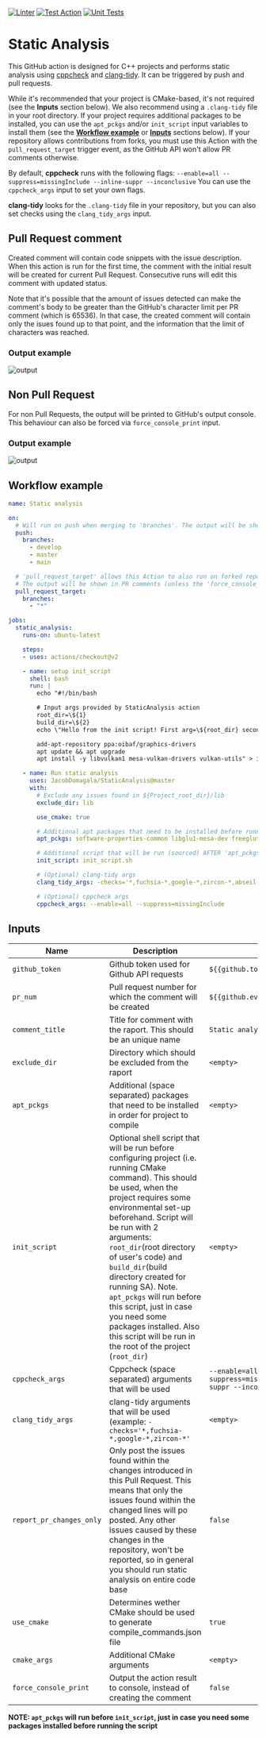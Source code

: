 [![Linter](https://github.com/JacobDomagala/StaticAnalysis/actions/workflows/linter.yml/badge.svg?branch=master)](https://github.com/JacobDomagala/StaticAnalysis/actions/workflows/linter.yml?query=branch%3Amaster)
[![Test Action](https://github.com/JacobDomagala/StaticAnalysis/actions/workflows/test_action.yml/badge.svg?branch=master)](https://github.com/JacobDomagala/StaticAnalysis/actions/workflows/test_action.yml?query=branch%3Amaster)
[![Unit Tests](https://github.com/JacobDomagala/StaticAnalysis/actions/workflows/unit_tests.yml/badge.svg?branch=master)](https://github.com/JacobDomagala/StaticAnalysis/actions/workflows/unit_tests.yml?query=branch%3Amaster)

# Static Analysis

This GitHub action is designed for C++ projects and performs static analysis using [cppcheck](http://cppcheck.sourceforge.net/) and [clang-tidy](https://clang.llvm.org/extra/clang-tidy/). It can be triggered by push and pull requests.

While it's recommended that your project is CMake-based, it's not required (see the **Inputs** section below). We also recommend using a ```.clang-tidy``` file in your root directory. If your project requires additional packages to be installed, you can use the `apt_pckgs` and/or `init_script` input variables to install them (see the [**Workflow example**](https://github.com/JacobDomagala/StaticAnalysis#workflow-example) or [**Inputs**](https://github.com/JacobDomagala/StaticAnalysis#inputs) sections below). If your repository allows contributions from forks, you must use this Action with the `pull_request_target` trigger event, as the GitHub API won't allow PR comments otherwise.

By default, **cppcheck** runs with the following flags:
```--enable=all --suppress=missingInclude --inline-suppr --inconclusive```
You can use the `cppcheck_args` input to set your own flags.

**clang-tidy** looks for the ```.clang-tidy``` file in your repository, but you can also set checks using the `clang_tidy_args` input.

## Pull Request comment

Created comment will contain code snippets with the issue description. When this action is run for the first time, the comment with the initial result will be created for current Pull Request. Consecutive runs will edit this comment with updated status.

Note that it's possible that the amount of issues detected can make the comment's body to be greater than the GitHub's character limit per PR comment (which is 65536). In that case, the created comment will contain only the isues found up to that point, and the information that the limit of characters was reached.

### Output example
![output](https://github.com/JacobDomagala/StaticAnalysis/wiki/output_example.png)

## Non Pull Request

For non Pull Requests, the output will be printed to GitHub's output console. This behaviour can also be forced via `force_console_print` input.

### Output example
![output](https://github.com/JacobDomagala/StaticAnalysis/wiki/console_output_example.png)

## Workflow example

```yml
name: Static analysis

on:
  # Will run on push when merging to 'branches'. The output will be shown in the console
  push:
    branches:
      - develop
      - master
      - main

  # 'pull_request_target' allows this Action to also run on forked repositories
  # The output will be shown in PR comments (unless the 'force_console_print' flag is used)
  pull_request_target:
    branches:
      - "*"

jobs:
  static_analysis:
    runs-on: ubuntu-latest

    steps:
    - uses: actions/checkout@v2

    - name: setup init_script
      shell: bash
      run: |
        echo "#!/bin/bash

        # Input args provided by StaticAnalysis action
        root_dir=\${1}
        build_dir=\${2}
        echo \"Hello from the init script! First arg=\${root_dir} second arg=\${build_dir}\"

        add-apt-repository ppa:oibaf/graphics-drivers
        apt update && apt upgrade
        apt install -y libvulkan1 mesa-vulkan-drivers vulkan-utils" > init_script.sh

    - name: Run static analysis
      uses: JacobDomagala/StaticAnalysis@master
      with:
        # Exclude any issues found in ${Project_root_dir}/lib
        exclude_dir: lib

        use_cmake: true

        # Additional apt packages that need to be installed before running Cmake
        apt_pckgs: software-properties-common libglu1-mesa-dev freeglut3-dev mesa-common-dev

        # Additional script that will be run (sourced) AFTER 'apt_pckgs' and before running Cmake
        init_script: init_script.sh

        # (Optional) clang-tidy args
        clang_tidy_args: -checks='*,fuchsia-*,google-*,zircon-*,abseil-*,modernize-use-trailing-return-type'

        # (Optional) cppcheck args
        cppcheck_args: --enable=all --suppress=missingInclude
```

## Inputs

| Name                    | Description                        | Default value |
|-------------------------|------------------------------------|---------------|
| `github_token`          | Github token used for Github API requests |`${{github.token}}`|
| `pr_num`                | Pull request number for which the comment will be created |`${{github.event.pull_request.number}}`|
| `comment_title`         | Title for comment with the raport. This should be an unique name | `Static analysis result` |
| `exclude_dir`           | Directory which should be excluded from the raport | `<empty>` |
| `apt_pckgs`             | Additional (space separated) packages that need to be installed in order for project to compile | `<empty>` |
| `init_script`           | Optional shell script that will be run before configuring project (i.e. running CMake command). This should be used, when the project requires some environmental set-up beforehand. Script will be run with 2 arguments: `root_dir`(root directory of user's code) and `build_dir`(build directory created for running SA). Note. `apt_pckgs` will run before this script, just in case you need some packages installed. Also this script will be run in the root of the project (`root_dir`) | `<empty>` |
| `cppcheck_args`         | Cppcheck (space separated) arguments that will be used |`--enable=all --suppress=missingInclude --inline-suppr --inconclusive`|
| `clang_tidy_args`       | clang-tidy arguments that will be used (example: `-checks='*,fuchsia-*,google-*,zircon-*'` |`<empty>`|
| `report_pr_changes_only`| Only post the issues found within the changes introduced in this Pull Request. This means that only the issues found within the changed lines will po posted. Any other issues caused by these changes in the repository, won't be reported, so in general you should run static analysis on entire code base  |`false`|
| `use_cmake`             | Determines wether CMake should be used to generate compile_commands.json file | `true` |
| `cmake_args`            | Additional CMake arguments |`<empty>`|
| `force_console_print`   | Output the action result to console, instead of creating the comment |`false`|

**NOTE: `apt_pckgs` will run before `init_script`, just in case you need some packages installed before running the script**